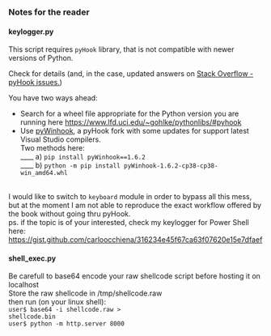 ### Notes for the reader

#### keylogger.py
This script requires `pyHook` library, that is not compatible with newer versions of Python. 

Check for details (and, in the case, updated answers on <a href="https://stackoverflow.com/questions/59968523/unable-to-install-pyhook-python-3-8-1">Stack Overflow - pyHook issues.</a>)<br>

You have two ways ahead:
- Search for a wheel file appropriate for the Python version you are running here https://www.lfd.uci.edu/~gohlke/pythonlibs/#pyhook 
- Use <a href="https://libraries.io/pypi/pyWinhook">pyWinhook</a>, a pyHook fork with some updates for support latest Visual Studio compilers.<br> 
Two methods here:<br>
____ a) `pip install pyWinhook==1.6.2`<br>
____ b) `python -m pip install pyWinhook-1.6.2-cp38-cp38-win_amd64.whl`<br><br>

I would like to switch to `keyboard` module in order to bypass all this mess, but at the moment I am not able to reproduce the exact workflow offered by the book without going thru pyHook.<br>
ps. if the topic is of your interested, check my keylogger for Power Shell here: https://gist.github.com/carloocchiena/316234e45f67ca63f07620e15e7dfaef

#### shell_exec.py
Be carefull to base64 encode your raw shellcode script before hosting it on localhost<br>
Store the raw shellcode in /tmp/shellcode.raw<br>
then run (on your linux shell):<br>
`user$ base64 -i shellcode.raw >`<br>
`shellcode.bin`<br>
`user$ python -m http.server 8000`<br>
